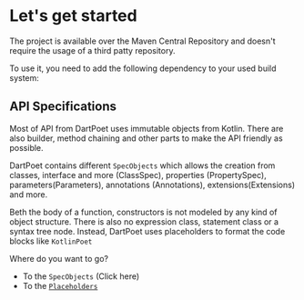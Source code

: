 # Let's get started

The project is available over the Maven Central Repository and doesn't require the usage of a third patty repository.

To use it, you need to add the following dependency to your used build system:

## API Specifications

Most of API from DartPoet uses immutable objects from Kotlin.
There are also builder, method chaining and other parts to make the API friendly as possible.

DartPoet contains different `SpecObjects` which allows the creation from classes, interface and more (ClassSpec),
properties (PropertySpec), parameters(Parameters), annotations (Annotations), extensions(Extensions) and more.

Beth the body of a function, constructors is not modeled by any kind of object structure. There is also no
expression class, statement class or a syntax tree node. Instead, DartPoet uses placeholders to format the code blocks
like `KotlinPoet`

Where do you want to go?

- To the `SpecObjects` (Click here)
- To the [`Placeholders`](placeholders.md)
